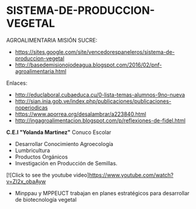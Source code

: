 # SISTEMA-DE-PRODUCCION-VEGETAL
AGROALIMENTARIA MISIÓN SUCRE:
+ https://sites.google.com/site/vencedorespaneleros/sistema-de-produccion-vegetal
+ http://basedemisionojodeagua.blogspot.com/2016/02/pnf-agroalimentaria.html

Enlaces:
+ http://educlaboral.cubaeduca.cu/0-lista-temas-alumnos-9no-nueva
+ http://sian.inia.gob.ve/index.php/publicaciones/publicaciones-noperiodicas
+ https://www.aporrea.org/desalambrar/a223840.html
+ http://ingagroalimentacion.blogspot.com/p/reflexiones-de-fidel.html

 **C.E.I "Yolanda Martinez"** Conuco Escolar
+ Desarrollar Conocimiento Agroecología
+ Lumbricultura
+ Productos Orgánicos
+ Investigación en Producción de Semillas.


[![Click to see the youtube video]https://www.youtube.com/watch?v=ZI2x_obaAyw

- Minppau y MPPEUCT trabajan en planes estratégicos para desarrollar de biotecnología vegetal
